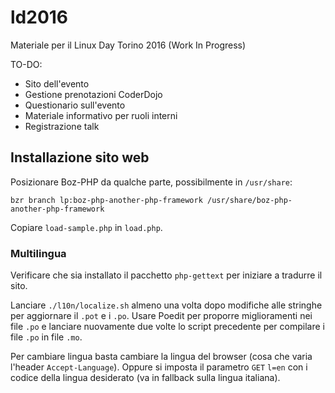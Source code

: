 # ld2016
Materiale per il Linux Day Torino 2016 (Work In Progress)

TO-DO:
* Sito dell'evento
* Gestione prenotazioni CoderDojo
* Questionario sull'evento
* Materiale informativo per ruoli interni
* Registrazione talk

## Installazione sito web
Posizionare Boz-PHP da qualche parte, possibilmente in `/usr/share`:

    bzr branch lp:boz-php-another-php-framework /usr/share/boz-php-another-php-framework

Copiare `load-sample.php` in `load.php`.

### Multilingua
Verificare che sia installato il pacchetto `php-gettext` per iniziare a tradurre il sito.

Lanciare `./l10n/localize.sh` almeno una volta dopo modifiche alle stringhe per aggiornare il `.pot` e i `.po`. Usare Poedit per proporre miglioramenti nei file `.po` e lanciare nuovamente due volte lo script precedente per compilare i file `.po` in file `.mo`.

Per cambiare lingua basta cambiare la lingua del browser (cosa che varia l'header `Accept-Language`). Oppure si imposta il parametro `GET` `l=en` con i codice della lingua desiderato (va in fallback sulla lingua italiana).
